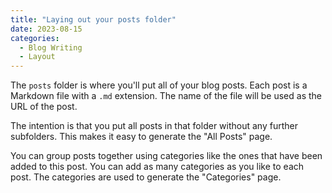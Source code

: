 ```yaml
---
title: "Laying out your posts folder"
date: 2023-08-15
categories: 
  - Blog Writing
  - Layout
---
```


The `posts` folder is where you'll put all of your blog posts. Each post is a Markdown file with a `.md` extension. The name of the file will be used as the URL of the post.

The intention is that you put all posts in that folder without any further subfolders. This makes it easy to generate the "All Posts" page.

You can group posts together using categories like the ones that have been added to this post. You can add as many categories as you like to each post. The categories are used to generate the "Categories" page.

```


